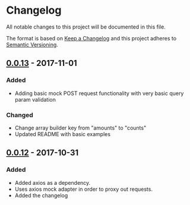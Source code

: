 # Changelog
All notable changes to this project will be documented in this file.

The format is based on [Keep a Changelog](http://keepachangelog.com/en/1.0.0/)
and this project adheres to [Semantic Versioning](http://semver.org/spec/v2.0.0.html).

## [0.0.13] - 2017-11-01
### Added
- Adding basic mock POST request functionality with very basic query param validation

### Changed
- Change array builder key from "amounts" to "counts"
- Updated README with basic examples

## [0.0.12] - 2017-10-31
### Added
- Added axios as a dependency.
- Uses axios mock adapter in order to proxy out requests.
- Added the changelog

[Unreleased]: https://github.com/skwon-mdsol/balthier/compare/v0.0.13...HEAD
[0.0.13]: https://github.com/skwon-mdsol/balthier/compare/v0.0.13...HEAD
[0.0.12]: https://github.com/skwon-mdsol/balthier/compare/v0.0.12...v0.0.13
